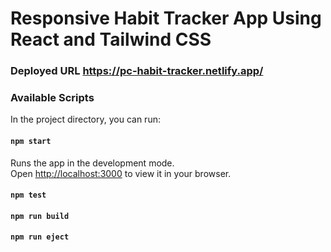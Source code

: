 # Responsive Habit Tracker App Using React and Tailwind CSS
### Deployed URL https://pc-habit-tracker.netlify.app/

### Available Scripts

In the project directory, you can run:

#### `npm start`

Runs the app in the development mode.\
Open [http://localhost:3000](http://localhost:3000) to view it in your browser.

#### `npm test`

#### `npm run build`

#### `npm run eject`
